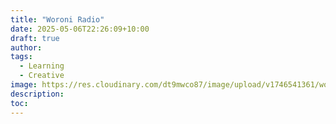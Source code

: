 ```yaml
---
title: "Woroni Radio"
date: 2025-05-06T22:26:09+10:00
draft: true
author:
tags:
  - Learning
  - Creative
image: https://res.cloudinary.com/dt9mwco87/image/upload/v1746541361/woroni_jvnnnn.jpg
description:
toc:
--- 
```


<!-- --- hugo theme archetype:
title: "Woroni"
date: 2025-05-06T22:26:09+10:00
draft: true
author:
tags:
image:
description:
toc:
--- -->